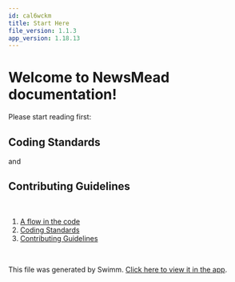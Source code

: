 ```yaml
---
id: cal6wckm
title: Start Here
file_version: 1.1.3
app_version: 1.18.13
---
```


<!-- Intro - Do not remove this comment -->
# Welcome to NewsMead documentation!

Please start reading first:

## Coding Standards

and

## Contributing Guidelines

<br/>

<!-- Steps - Do not remove this comment -->
1. [A flow in the code](a-flow-in-the-code.wpv1xvw2.sw.md)
2. [Coding Standards](coding-standards.sqb1kzd4.sw.md)
3. [Contributing Guidelines](contributing-guidelines.nvo9apr1.sw.md)


<br/>

This file was generated by Swimm. [Click here to view it in the app](https://app.swimm.io/repos/Z2l0aHViJTNBJTNBbmV3c21lYWQlM0ElM0F1YmVyZ29ubXg=/playlists/cal6wckm).
